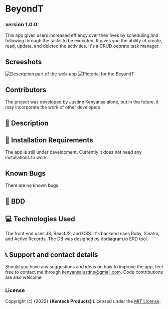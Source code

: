 # BeyondT
### version 1.0.0
This app gives users increased effiency over their lives by scheduling and following through the tasks to be executed. It gives you the ability of create, read, update, and deleted the activities. It's a CRUD oeprate task manager.
## Screeshots
![Description part of the web-app](web-app_1.png)
![Pictorial for the BeyondT](web-app_2.png)
## Contributors
The project was developed by Justine Kenyansa alone, but in the future, it may incorporate the work of other developers
## :flashlight: Description


## :pushpin: Installation Requirements
The app is still under development. Currently it does not need any installations to work.
## Known Bugs
There are no known bugs.
## :pushpin: BDD

## :computer: Technologies Used
The front end uses JS, ReactJS, and CSS.
It's backend uses Ruby, Sinatra, and Active Records.
The DB was designed by dbdiagram.io ERD tool.
 ## :telephone_receiver: Support and contact details
Should you have any suggestions and ideas on how to improve the app, feel free to contact me through kenyansajustine@gmail.com.
Code contributions are also welcome
### License
Copyright (c) {2022} **{Kentech Products}**
Licensed under the [MIT License](LICENSE).